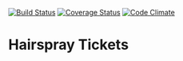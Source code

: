 [![Build Status](https://travis-ci.org/timhabermaas/hairspray-tickets.png?branch=master)](https://travis-ci.org/timhabermaas/hairspray-tickets)
[![Coverage Status](https://coveralls.io/repos/timhabermaas/hairspray-tickets/badge.png?branch=master)](https://coveralls.io/r/timhabermaas/hairspray-tickets?branch=master)
[![Code Climate](https://codeclimate.com/github/timhabermaas/hairspray-tickets.png)](https://codeclimate.com/github/timhabermaas/hairspray-tickets)

Hairspray Tickets
=================


